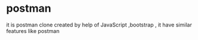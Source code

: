 # postman
it is postman clone created by help of JavaScript ,bootstrap , it have similar features  like postman  
